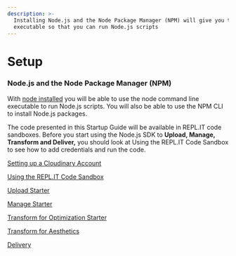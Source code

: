```yaml
---
description: >-
  Installing Node.js and the Node Package Manager (NPM) will give you the node
  executable so that you can run Node.js scripts
---
```


# Setup

### Node.js and the Node Package Manager \(NPM\)

With [node installed](https://nodejs.org/en/download/) you will be able to use the node command line executable to run Node.js scripts.  You will also be able to use the NPM CLI to install Node.js packages.  

The code presented in this Startup Guide will be available in REPL.IT code sandboxes.  Before you start using the Node.js SDK to **Upload, Manage, Transform and Deliver,** you should look at Using the REPL.IT Code Sandbox to see how to add credentials and run the code.

[Setting up a Cloudinary Account](cloudinary-account.md)

[Using the REPL.IT Code Sandbox](../using-the-repl.it-code-sandbox/)

[Upload Starter](upload-media.md)

[Manage Starter](manage.md)

[Transform for Optimization Starter](transform-for-optimization.md)

[Transform for Aesthetics](transform-for-aesthetics.md)

[Delivery](delivering-media.md)

